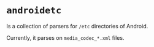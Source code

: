 # `androidetc`

Is a collection of parsers for `/etc` directories of Android.

Currently, it parses on `media_codec_*.xml` files.
